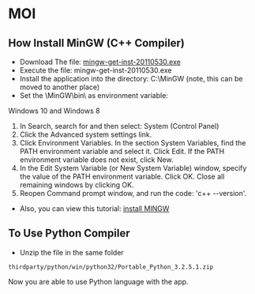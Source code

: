 # MOI
## How Install MinGW (C++ Compiler)
-	Download The file:
[mingw-get-inst-20110530.exe](www.rose-hulman.edu/class/csse/binaries/MinGW/mingw-get-inst-20110530.exe)
-	Execute the file: mingw-get-inst-20110530.exe
-	Install the application into the directory: C:\MinGW (note, this can be moved to another place)
-	Set the \MinGW\bin\ as environment variable:

Windows 10 and Windows 8
  1.	In Search, search for and then select: System (Control Panel)
  2.	Click the Advanced system settings link.
  3.	Click Environment Variables. In the section System Variables, find the PATH environment variable and select it. Click Edit. If the PATH environment variable does not exist, click New.
  4.	In the Edit System Variable (or New System Variable) window, specify the value of the PATH environment variable. Click OK. Close all remaining windows by clicking OK.
  5.	Reopen Command prompt window, and run the code: 'c++ --version'.
  
-	Also, you can view this tutorial: [install MINGW](https://youtu.be/bhxqI6xmsuA)
## To Use Python Compiler
- Unzip the file in the same folder
```
thirdparty/python/win/python32/Portable_Python_3.2.5.1.zip
```
Now you are able to use Python language with the app.
